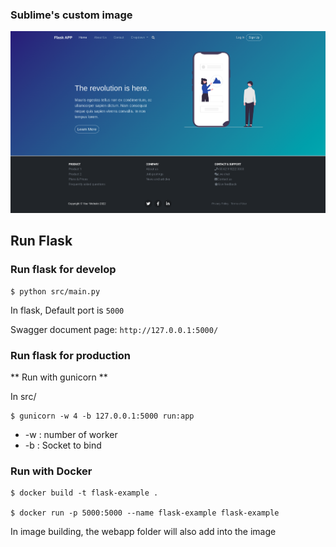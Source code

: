 ### Sublime's custom image

<p align="center">
  <img src="https://github.com/joaofds/App-Flask/raw/master/app_screen.png?raw=true" alt="Flask First App"/>
</p>

## Run Flask

### Run flask for develop

```
$ python src/main.py
```

In flask, Default port is `5000`

Swagger document page: `http://127.0.0.1:5000/`

### Run flask for production

** Run with gunicorn **

In src/

```
$ gunicorn -w 4 -b 127.0.0.1:5000 run:app

```

- -w : number of worker
- -b : Socket to bind

### Run with Docker

```
$ docker build -t flask-example .

$ docker run -p 5000:5000 --name flask-example flask-example

```

In image building, the webapp folder will also add into the image
